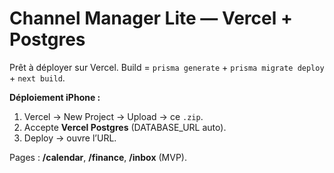 # Channel Manager Lite — Vercel + Postgres
Prêt à déployer sur Vercel. Build = `prisma generate` + `prisma migrate deploy` + `next build`.

**Déploiement iPhone :**
1) Vercel → New Project → Upload → ce `.zip`.
2) Accepte **Vercel Postgres** (DATABASE_URL auto).
3) Deploy → ouvre l’URL.

Pages : **/calendar**, **/finance**, **/inbox** (MVP).
